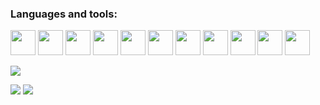 <link rel="stylesheet" type='text/css' href="https://cdn.jsdelivr.net/gh/devicons/devicon@latest/devicon.min.css" />        

### Languages and tools:
<img src="https://cdn.jsdelivr.net/gh/devicons/devicon@latest/icons/python/python-original.svg" width="40"/> <img src="https://cdn.jsdelivr.net/gh/devicons/devicon@latest/icons/c/c-original.svg" width="40"/> <img src="https://cdn.jsdelivr.net/gh/devicons/devicon@latest/icons/cplusplus/cplusplus-original.svg" width="40"/> <img src="https://cdn.jsdelivr.net/gh/devicons/devicon@latest/icons/azuresqldatabase/azuresqldatabase-original.svg" width="40"/> <i class="devicon-latex-original"></i> <img src="https://cdn.jsdelivr.net/gh/devicons/devicon@latest/icons/numpy/numpy-original-wordmark.svg" width="40"/> <img src="https://cdn.jsdelivr.net/gh/devicons/devicon@latest/icons/scikitlearn/scikitlearn-original.svg" width="40"/> <img src="https://cdn.jsdelivr.net/gh/devicons/devicon@latest/icons/matplotlib/matplotlib-original.svg" width="40"/> <img src="https://cdn.jsdelivr.net/gh/devicons/devicon@latest/icons/pycharm/pycharm-original.svg" width="40"/> <img src="https://cdn.jsdelivr.net/gh/devicons/devicon@latest/icons/clion/clion-original.svg" width="40"/> <img src="https://cdn.jsdelivr.net/gh/devicons/devicon@latest/icons/jupyter/jupyter-original-wordmark.svg" width="40"/> <img src="https://cdn.jsdelivr.net/gh/devicons/devicon@latest/icons/mysql/mysql-original-wordmark.svg" width="40"/> 

          
          

![](http://github-profile-summary-cards.vercel.app/api/cards/profile-details?username=Annarepk&theme=noctis_minimus)

![](http://github-profile-summary-cards.vercel.app/api/cards/stats?username=Annarepk&theme=noctis_minimus) ![](http://github-profile-summary-cards.vercel.app/api/cards/repos-per-language?username=Annarepk&theme=noctis_minimus)

